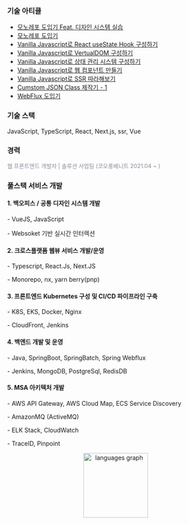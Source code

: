 ###

### 기술 아티클 
- [모노레포 도입기 Feat. 디자인 시스템 실습 ](https://ineedbentely.tistory.com/13)
- [모노레포 도입기](https://ineedbentely.tistory.com/12)
- [Vanilla Javascript로 React useState Hook 구성하기](https://ineedbentely.tistory.com/14)
- [Vanilla Javascript로 VertualDOM 구성하기](https://www.naver.com)
- [Vanilla Javascript로 상태 관리 시스템 구성하기](https://www.daum.net)
- [Vanilla Javascript로 웹 컴포넌트 만들기](https://www.daum.net)
- [Vanilla Javascript로 SSR 따라해보기](https://www.daum.net)
- [Cumstom JSON Class 제작기 - 1](https://ineedbentely.tistory.com/10)
- [WebFlux 도입기](https://ineedbentely.tistory.com/8)

###
### 기술 스택
JavaScript, TypeScript, React, Next.js, ssr, Vue

<h3>경력</h3> 
<span style="color: #878e98; font-size: 13px; text-align: left; line-height: 19px;">웹 프론트엔드 개발자  | 솔루션 사업팀 (코오롱베니트 2021.04 ~ ) </span>

###
###
<h3> 풀스택 서비스 개발 </h3>
<h4>1. 백오피스 / 공통 디자인 시스템 개발 </h4>

<p> - VueJS, JavaScript</p>
<p> - Websoket 기반 실시간 인터렉션</p>

<h4>2. 크로스플랫폼 웹뷰 서비스 개발/운영</h4>

<p> - Typescript, React.Js, Next.JS</p>
<p> - Monorepo, nx, yarn berry(pnp)</p>

<h4>3. 프론트엔드 Kubernetes 구성 및 CI/CD 파이프라인 구축</h4>

<p> - K8S, EKS, Docker, Nginx</p>
<p> - CloudFront, Jenkins</p>

<h4>4. 백엔드 개발 및 운영</h4>

<p> - Java, SpringBoot, SpringBatch, Spring Webflux</p>
<p> - Jenkins, MongoDB, PostgreSql, RedisDB</p>

<h4>5. MSA 아키텍처 개발</h4>

<p>  - AWS API Gateway, AWS Cloud Map, ECS Service Discovery</p>
<p>  - AmazonMQ (ActiveMQ) </p>
<p>  - ELK Stack, CloudWatch</p>
<p>  - TraceID, Pinpoint</p>


<div align="center">
  <img src="https://github-readme-stats.vercel.app/api/top-langs?username=lightgoorm&locale=en&hide_title=false&layout=compact&card_width=320&langs_count=5&theme=dracula&hide_border=false" height="150" alt="languages graph"  />
</div>

